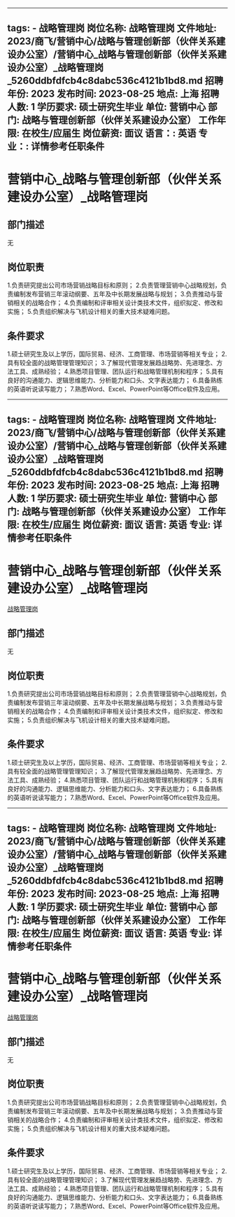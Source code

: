 
---
tags:
    - 战略管理岗
岗位名称: 战略管理岗
文件地址: 2023/商飞/营销中心/战略与管理创新部（伙伴关系建设办公室）/营销中心_战略与管理创新部（伙伴关系建设办公室）_战略管理岗_5260ddbfdfcb4c8dabc536c4121b1bd8.md
招聘年份: 2023
发布时间: 2023-08-25
地点: 上海
招聘人数: 1
学历要求: 硕士研究生毕业
单位: 营销中心
部门: 战略与管理创新部（伙伴关系建设办公室）
工作年限: 在校生/应届生
岗位薪资: 面议
语言：: 英语
专业：: 详情参考任职条件
---

# 营销中心_战略与管理创新部（伙伴关系建设办公室）_战略管理岗

## 部门描述

无

## 岗位职责

1.负责研究提出公司市场营销战略目标和原则；
 2.负责管理营销中心战略规划，负责编制发布营销三年滚动纲要、五年及中长期发展战略与规划；
 3.负责推动与营销相关的战略合作；
 4.负责编制和评审相关设计类技术文件，组织拟定、修改和实施；
 5.负责组织解决与飞机设计相关的重大技术疑难问题。

 ## 条件要求

1.硕士研究生及以上学历，国际贸易、经济、工商管理、市场营销等相关专业；
 2.具有较全面的战略管理管理知识；
 3.了解现代管理发展趋战略势、先进理念、方法工具、成熟经验；
 4.熟悉项目管理、团队运行和战略管理机制和程序；
5.具有良好的沟通能力、逻辑思维能力、分析能力和口头、文字表达能力；
 6.具备熟练的英语听说读写能力；
 7.熟悉Word、Excel、PowerPoint等Office软件及应用。

---
tags:
    - 战略管理岗
岗位名称: 战略管理岗
文件地址: 2023/商飞/营销中心/战略与管理创新部（伙伴关系建设办公室）/营销中心_战略与管理创新部（伙伴关系建设办公室）_战略管理岗_5260ddbfdfcb4c8dabc536c4121b1bd8.md
招聘年份: 2023
发布时间: 2023-08-25
地点: 上海
招聘人数: 1
学历要求: 硕士研究生毕业
单位: 营销中心
部门: 战略与管理创新部（伙伴关系建设办公室）
工作年限: 在校生/应届生
岗位薪资: 面议
语言: 英语
专业: 详情参考任职条件
---

# 营销中心_战略与管理创新部（伙伴关系建设办公室）_战略管理岗

[战略管理岗](http://zhaopin.comac.cc/zp/ct/out/position/positionDetail?planid=5260ddbfdfcb4c8dabc536c4121b1bd8)

## 部门描述

无

## 岗位职责

1.负责研究提出公司市场营销战略目标和原则；
 2.负责管理营销中心战略规划，负责编制发布营销三年滚动纲要、五年及中长期发展战略与规划；
 3.负责推动与营销相关的战略合作；
 4.负责编制和评审相关设计类技术文件，组织拟定、修改和实施；
 5.负责组织解决与飞机设计相关的重大技术疑难问题。

 ## 条件要求

1.硕士研究生及以上学历，国际贸易、经济、工商管理、市场营销等相关专业；
 2.具有较全面的战略管理管理知识；
 3.了解现代管理发展趋战略势、先进理念、方法工具、成熟经验；
 4.熟悉项目管理、团队运行和战略管理机制和程序；
5.具有良好的沟通能力、逻辑思维能力、分析能力和口头、文字表达能力；
 6.具备熟练的英语听说读写能力；
 7.熟悉Word、Excel、PowerPoint等Office软件及应用。

---
tags:
    - 战略管理岗
岗位名称: 战略管理岗
文件地址: 2023/商飞/营销中心/战略与管理创新部（伙伴关系建设办公室）/营销中心_战略与管理创新部（伙伴关系建设办公室）_战略管理岗_5260ddbfdfcb4c8dabc536c4121b1bd8.md
招聘年份: 2023
发布时间: 2023-08-25
地点: 上海
招聘人数: 1
学历要求: 硕士研究生毕业
单位: 营销中心
部门: 战略与管理创新部（伙伴关系建设办公室）
工作年限: 在校生/应届生
岗位薪资: 面议
语言: 英语
专业: 详情参考任职条件
---

# 营销中心_战略与管理创新部（伙伴关系建设办公室）_战略管理岗

[战略管理岗](http://zhaopin.comac.cc/zp/ct/out/position/positionDetail?planid=5260ddbfdfcb4c8dabc536c4121b1bd8)


## 部门描述

无

## 岗位职责

1.负责研究提出公司市场营销战略目标和原则；
 2.负责管理营销中心战略规划，负责编制发布营销三年滚动纲要、五年及中长期发展战略与规划；
 3.负责推动与营销相关的战略合作；
 4.负责编制和评审相关设计类技术文件，组织拟定、修改和实施；
 5.负责组织解决与飞机设计相关的重大技术疑难问题。

 ## 条件要求

1.硕士研究生及以上学历，国际贸易、经济、工商管理、市场营销等相关专业；
 2.具有较全面的战略管理管理知识；
 3.了解现代管理发展趋战略势、先进理念、方法工具、成熟经验；
 4.熟悉项目管理、团队运行和战略管理机制和程序；
5.具有良好的沟通能力、逻辑思维能力、分析能力和口头、文字表达能力；
 6.具备熟练的英语听说读写能力；
 7.熟悉Word、Excel、PowerPoint等Office软件及应用。
